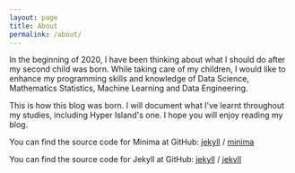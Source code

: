 ```yaml
---
layout: page
title: About
permalink: /about/
---
```

In the beginning of 2020, I have been thinking about what I should do after my second child was born. While taking care of my children, I would like to enhance my programming skills and knowledge of Data Science, Mathematics Statistics, Machine Learning and Data Engineering. 

This is how this blog was born. I will document what I've learnt throughout my studies, including Hyper Island's one. I hope you will enjoy reading my blog.

You can find the source code for Minima at GitHub:
[jekyll][jekyll-organization] /
[minima](https://github.com/jekyll/minima)

You can find the source code for Jekyll at GitHub:
[jekyll][jekyll-organization] /
[jekyll](https://github.com/jekyll/jekyll)


[jekyll-organization]: https://github.com/jekyll
